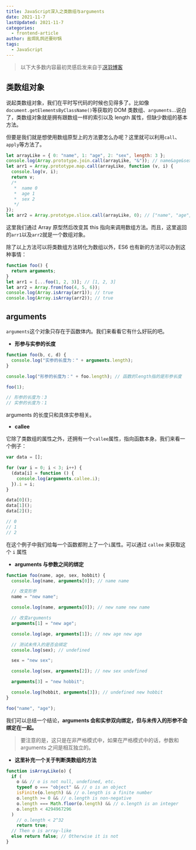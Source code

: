 ```yaml
---
title: JavaScript深入之类数组与arguments
date: 2021-11-7
lastUpdated: 2021-11-7
categories:
  - frontend-article
author: 盐焗乳鸽还要砂锅
tags:
  - JavaScript
---
```


> 以下大多数内容最初灵感启发来自于[冴羽博客](https://github.com/mqyqingfeng/Blog)

## 类数组对象

说起类数组对象，我们在平时写代码的时候也见得多了。比如像`document.getElementsByClassName()`等获取的 DOM 类数组、`arguments`...说白了，类数组对象就是拥有跟数组一样的索引以及 length 属性，但缺少数组的基本方法。

但要是我们就是想使用数组原型上的方法要怎么办呢？这里就可以利用`call`、`apply`等方法了。

```js
let arrayLike = { 0: "name", 1: "age", 2: "sex", length: 3 };
console.log(Array.prototype.join.call(arrayLike, "&")); // name&age&sex
let arr1 = Array.prototype.map.call(arrayLike, function (v, i) {
  console.log(v, i);
  return v;
  /*
   *  name 0
   *  age 1
   *  sex 2
   */
});
let arr2 = Array.prototype.slice.call(arrayLike, 0); // ["name", "age", "sex"]
```

这里我们通过 Array 原型然后改变其 this 指向来调用数组方法。而且，这里返回的`arr1`以及`arr2`就是一个数组对象。

除了以上方法可以将类数组方法转化为数组以外，ES6 也有新的方法可以办到这种事情：

```js
function foo() {
  return arguments;
}
let arr1 = [...foo(1, 2, 3)]; // [1, 2, 3]
let arr2 = Array.from(foo(4, 5, 6));
console.log(Array.isArray(arr1)); // true
console.log(Array.isArray(arr2)); // true
```

## arguments

`arguments`这个对象只存在于函数体内。我们来看看它有什么好玩的吧。

- **形参与实参的长度**

```js
function foo(b, c, d) {
  console.log("实参的长度为：" + arguments.length);
}

console.log("形参的长度为：" + foo.length); // 函数的length指的是形参长度

foo(1);

// 形参的长度为：3
// 实参的长度为：1
```

arguments 的长度只和具体实参相关。

- **callee**

它除了类数组的属性之外，还拥有一个`callee`属性，指向函数本身。我们来看一个例子：

```js
var data = [];

for (var i = 0; i < 3; i++) {
  (data[i] = function () {
    console.log(arguments.callee.i);
  }).i = i;
}

data[0]();
data[1]();
data[2]();

// 0
// 1
// 2
```

在这个例子中我们给每一个函数都附上了一个`i`属性。可以通过 `callee` 来获取这个 `i` 属性

- **arguments 与参数之间的绑定**

```js
function foo(name, age, sex, hobbit) {
  console.log(name, arguments[0]); // name name

  // 改变形参
  name = "new name";

  console.log(name, arguments[0]); // new name new name

  // 改变arguments
  arguments[1] = "new age";

  console.log(age, arguments[1]); // new age new age

  // 测试未传入的是否会绑定
  console.log(sex); // undefined

  sex = "new sex";

  console.log(sex, arguments[2]); // new sex undefined

  arguments[3] = "new hobbit";

  console.log(hobbit, arguments[3]); // undefined new hobbit
}

foo("name", "age");
```

我们可以总结一个结论，**arguments 会和实参双向绑定，但与未传入的形参不会绑定在一起。**

> 要注意的是，这只是在非严格模式中，如果在严格模式中的话，参数和 arguments 之间是相互独立的。

- **这里补充一个关于判断类数组的方法**

```js
function isArrayLike(o) {
  if (
    o && // o is not null, undefined, etc.
    typeof o === "object" && // o is an object
    isFinite(o.length) && // o.length is a finite number
    o.length >= 0 && // o.length is non-negative
    o.length === Math.floor(o.length) && // o.length is an integer
    o.length < 4294967296
  )
    // o.length < 2^32
    return true;
  // Then o is array-like
  else return false; // Otherwise it is not
}
```
